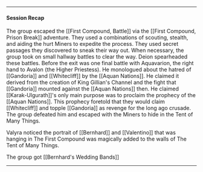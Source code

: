  _ _ _ _
#### Session Recap
The group escaped the [[First Compound, Battle]] via the [[First Compound, Prison Break]] adventure. They used a combinations of scouting, stealth, and aiding the hurt Miners to expedite the process. They used secret passages they discovered to sneak their way out. When necessary, the group took on small hallway battles to clear the way. Deion spearheaded these battles. Before the exit was one final battle with Aquavarion, the right hand to Avalon (the Higher Priestess). He monologued about the hatred of [[Gandoria]] and [[Whitecliff]] by the [[Aquan Nations]]. He claimed it derived from the creation of King Gillian's Channel and the fight that [[Gandoria]] mounted against the [[Aquan Nations]] then. He claimed [[Karak-Ulgurath]]'s only main purpose was to proclaim the prophecy of the [[Aquan Nations]]. This prophecy foretold that they would claim [[Whitecliff]] and topple [[Gandoria]] as revenge for the long ago crusade. The group defeated him and escaped with the Miners to hide in the Tent of Many Things.

Valyra noticed the portrait of [[Bernhard]] and [[Valentino]] that was hanging in The First Compound was magically added to the walls of The Tent of Many Things. 

The group got [[Bernhard's Wedding Bands]]
_ _ _ _
